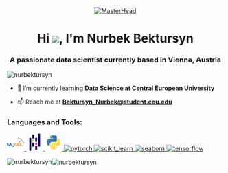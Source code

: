 <div align="center">
  <a href="https://rishavchanda.io">
    <img src="https://miro.medium.com/v2/resize:fit:1400/1*ei_Ce5ZqUHkhF9N1oku3Hg.gif" alt="MasterHead" width="500" height="auto"/>
  </a>
</div>
<h1 align="center">Hi <img src="https://raw.githubusercontent.com/MartinHeinz/MartinHeinz/master/wave.gif" width="30px">, I'm Nurbek Bektursyn</h1>
<h3 align="center">A passionate data scientist currently based in Vienna, Austria</h3>

<p align="left"> <img src="https://komarev.com/ghpvc/?username=nurbektursyn&label=Profile%20views&color=0e75b6&style=flat" alt="nurbektursyn" /> </p>

- 🌱 I’m currently learning **Data Science at Central European University**

- 📫 Reach me at **Bektursyn_Nurbek@student.ceu.edu**

<p align="left">
</p>

<h3 align="left">Languages and Tools:</h3>
<p align="left"> <a href="https://www.mysql.com/" target="_blank" rel="noreferrer"> <img src="https://raw.githubusercontent.com/devicons/devicon/master/icons/mysql/mysql-original-wordmark.svg" alt="mysql" width="40" height="40"/> </a> <a href="https://pandas.pydata.org/" target="_blank" rel="noreferrer"> <img src="https://raw.githubusercontent.com/devicons/devicon/2ae2a900d2f041da66e950e4d48052658d850630/icons/pandas/pandas-original.svg" alt="pandas" width="40" height="40"/> </a> <a href="https://www.python.org" target="_blank" rel="noreferrer"> <img src="https://raw.githubusercontent.com/devicons/devicon/master/icons/python/python-original.svg" alt="python" width="40" height="40"/> </a> <a href="https://pytorch.org/" target="_blank" rel="noreferrer"> <img src="https://www.vectorlogo.zone/logos/pytorch/pytorch-icon.svg" alt="pytorch" width="40" height="40"/> </a> <a href="https://scikit-learn.org/" target="_blank" rel="noreferrer"> <img src="https://upload.wikimedia.org/wikipedia/commons/0/05/Scikit_learn_logo_small.svg" alt="scikit_learn" width="40" height="40"/> </a> <a href="https://seaborn.pydata.org/" target="_blank" rel="noreferrer"> <img src="https://seaborn.pydata.org/_images/logo-mark-lightbg.svg" alt="seaborn" width="40" height="40"/> </a> <a href="https://www.tensorflow.org" target="_blank" rel="noreferrer"> <img src="https://www.vectorlogo.zone/logos/tensorflow/tensorflow-icon.svg" alt="tensorflow" width="40" height="40"/> </a> </p>

<p><img align="left" src="https://github-readme-stats.vercel.app/api/top-langs?username=nurbektursyn&show_icons=true&locale=en&layout=compact" alt="nurbektursyn" /></p>


<p><img align="center" src="https://github-readme-streak-stats.herokuapp.com/?user=nurbektursyn&" alt="nurbektursyn" /></p>
